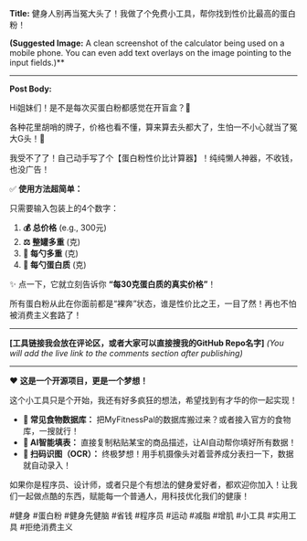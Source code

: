 **Title:** 健身人别再当冤大头了！我做了个免费小工具，帮你找到性价比最高的蛋白粉！

**(Suggested Image:** A clean screenshot of the calculator being used on a mobile phone. You can even add text overlays on the image pointing to the input fields.)**

---

**Post Body:**

Hi姐妹们！是不是每次买蛋白粉都感觉在开盲盒？🤯

各种花里胡哨的牌子，价格也看不懂，算来算去头都大了，生怕一不小心就当了冤大G头！🥲

我受不了了！自己动手写了个【蛋白粉性价比计算器】！纯纯懒人神器，不收钱，也没广告！

✅ **使用方法超简单：**

只需要输入包装上的4个数字：
1.  **💰 总价格** (e.g., 300元)
2.  **⚖️ 整罐多重** (克)
3.  **🥄 每勺多重** (克)
4.  **💪 每勺蛋白质** (克)

✨ 点一下，它就立刻告诉你 **“每30克蛋白质的真实价格”**！

所有蛋白粉从此在你面前都是“裸奔”状态，谁是性价比之王，一目了然！再也不怕被消费主义套路了！

---

**[工具链接我会放在评论区，或者大家可以直接搜我的GitHub Repo名字]**
*(You will add the live link to the comments section after publishing)*

---

❤️ **这是一个开源项目，更是一个梦想！**

这个小工具只是个开始，我还有好多疯狂的想法，希望找到有才华的你一起实现！

*   **🍓 常见食物数据库：** 把MyFitnessPal的数据库搬过来？或者接入官方的食物库，一搜就行！
*   **🤖 AI智能填表：** 直接复制粘贴某宝的商品描述，让AI自动帮你填好所有数据！
*   **📸 扫码识图（OCR）：** 终极梦想！用手机摄像头对着营养成分表扫一下，数据就自动录入！

如果你是程序员、设计师，或者只是个有想法的健身爱好者，都欢迎你加入！让我们一起做点酷的东西，赋能每一个普通人，用科技优化我们的健康！

#健身 #蛋白粉 #健身先健脑 #省钱 #程序员 #运动 #减脂 #增肌 #小工具 #实用工具 #拒绝消费主义

